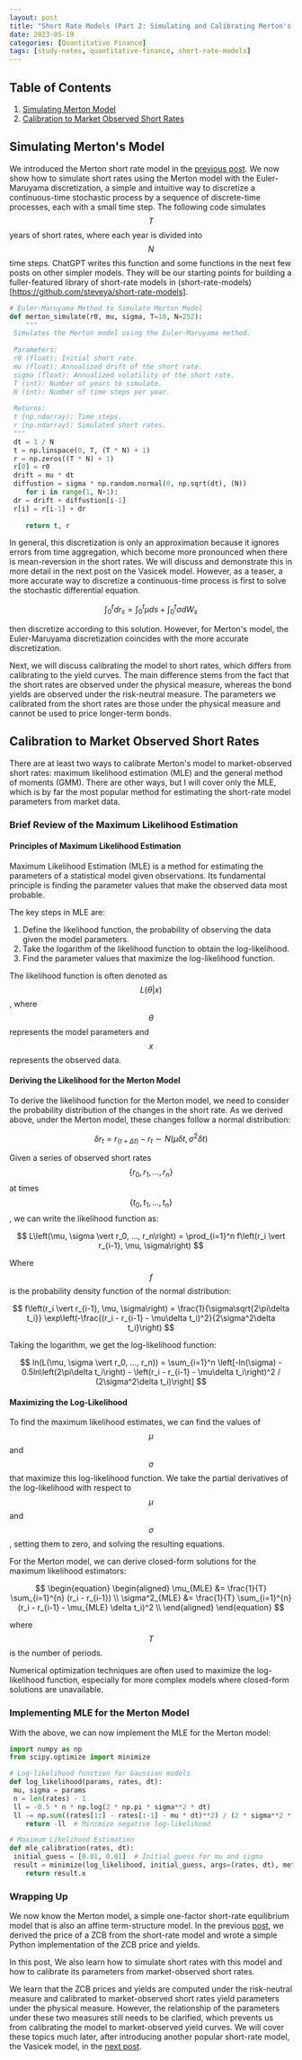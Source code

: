 ```yaml
---
layout: post
title: "Short Rate Models (Part 2: Simulating and Calibrating Merton's Model)"
date: 2023-05-19
categories: [Quantitative Finance]
tags: [study-notes, quantitative-finance, short-rate-models]
---
```


<script id="MathJax-script" async src="https://cdn.jsdelivr.net/npm/mathjax@3/es5/tex-mml-chtml.js"></script>



## Table of Contents

1. [Simulating Merton Model](#simulating-mertons-model)
2. [Calibration to Market Observed Short Rates](#calibration-to-market-observed-short-rates)


## Simulating Merton's Model
We introduced the Merton short rate model in the [previous post](https://steveya.github.io/posts/short-rate-models-1/). We now show how to simulate short rates using the Merton model with the Euler-Maruyama discretization, a simple and intuitive way to discretize a continuous-time stochastic process by a sequence of discrete-time processes, each with a small time step. The following code simulates $$T$$ years of short rates, where each year is divided into $$N$$ time steps. ChatGPT writes this function and some functions in the next few posts on other simpler models. They will be our starting points for building a fuller-featured library of short-rate models in (short-rate-models)[https://github.com/steveya/short-rate-models].

```python
# Euler-Maruyama Method to Simulate Merton Model
def merton_simulate(r0, mu, sigma, T=10, N=252):
    """
 Simulates the Merton model using the Euler-Maruyama method.
    
 Parameters:
 r0 (float): Initial short rate.
 mu (float): Annualized drift of the short rate.
 sigma (float): Annualized volatility of the short rate.
 T (int): Number of years to simulate.
 N (int): Number of time steps per year.
    
 Returns:
 t (np.ndarray): Time steps.
 r (np.ndarray): Simulated short rates.
 """
 dt = 1 / N
 t = np.linspace(0, T, (T * N) + 1)
 r = np.zeros((T * N) + 1)
 r[0] = r0
 drift = mu * dt
 diffustion = sigma * np.random.normal(0, np.sqrt(dt), (N))
    for i in range(1, N+1):
 dr = drift + diffustion[i-1]
 r[i] = r[i-1] + dr
    
    return t, r
```

In general, this discretization is only an approximation because it ignores errors from time aggregation, which become more pronounced when there is mean-reversion in the short rates. We will discuss and demonstrate this in more detail in the next post on the Vasicek model. However, as a teaser, a more accurate way to discretize a continuous-time process is first to solve the stochastic differential equation.

$$\int_0^t dr_s = \int_0^t \mu ds + \int_0^t \sigma dW_s$$

then discretize according to this solution. However, for Merton's model, the Euler-Maruyama discretization coincides with the more accurate discretization. 

Next, we will discuss calibrating the model to short rates, which differs from calibrating to the yield curves. The main difference stems from the fact that the short rates are observed under the physical measure, whereas the bond yields are observed under the risk-neutral measure. The parameters we calibrated from the short rates are those under the physical measure and cannot be used to price longer-term bonds.


## Calibration to Market Observed Short Rates
There are at least two ways to calibrate Merton's model to market-observed short rates: maximum likelihood estimation (MLE) and the general method of moments (GMM). There are other ways, but I will cover only the MLE, which is by far the most popular method for estimating the short-rate model parameters from market data.

### Brief Review of the Maximum Likelihood Estimation

#### Principles of Maximum Likelihood Estimation

Maximum Likelihood Estimation (MLE) is a method for estimating the parameters of a statistical model given observations. Its fundamental principle is finding the parameter values that make the observed data most probable.

The key steps in MLE are:

1. Define the likelihood function, the probability of observing the data given the model parameters.
2. Take the logarithm of the likelihood function to obtain the log-likelihood.
3. Find the parameter values that maximize the log-likelihood function.

The likelihood function is often denoted as $$L\left(\theta \vert x\right)$$, where $$\theta$$ represents the model parameters and $$x$$ represents the observed data.

#### Deriving the Likelihood for the Merton Model

To derive the likelihood function for the Merton model, we need to consider the probability distribution of the changes in the short rate. As we derived above, under the Merton model, these changes follow a normal distribution:

$$
\delta r_t = r_\left(t+Δt\right) - r_t \sim N\left(\mu\delta t, \sigma^2\delta t\right)
$$

Given a series of observed short rates $$\left\{r_0, r_1, ..., r_n\right\}$$ at times $$\left\{t_0, t_1, ..., t_n\right\}$$, we can write the likelihood function as:

$$
L\left(\mu, \sigma \vert r_0, ..., r_n\right) = \prod_{i=1}^n f\left(r_i \vert r_{i-1}, \mu, \sigma\right)
$$

Where $$f$$ is the probability density function of the normal distribution:

$$
f\left(r_i \vert r_{i-1}, \mu, \sigma\right) = \frac{1}{\sigma\sqrt{2\pi\delta t_i}} \exp\left(-\frac{(r_i - r_{i-1} - \mu\delta t_i)^2}{2\sigma^2\delta t_i}\right)
$$

Taking the logarithm, we get the log-likelihood function:

$$
ln(L(\mu, \sigma \vert r_0, ..., r_n)) = \sum_{i=1}^n \left[-ln(\sigma) - 0.5ln\left(2\pi\delta t_i\right) - \left(r_i - r_{i-1} - \mu\delta t_i\right)^2 / (2\sigma^2\delta t_i)\right]
$$

#### Maximizing the Log-Likelihood

To find the maximum likelihood estimates, we can find the values of $$\mu$$ and $$\sigma$$ that maximize this log-likelihood function. We take the partial derivatives of the log-likelihood with respect to $$\mu$$ and $$\sigma$$, setting them to zero, and solving the resulting equations.

For the Merton model, we can derive closed-form solutions for the maximum likelihood estimators:

$$
\begin{equation}
\begin{aligned}
\mu_{MLE} &= \frac{1}{T} \sum_{i=1}^{n} (r_i - r_{i-1}) \\
\sigma^2_{MLE} &= \frac{1}{T} \sum_{i=1}^{n} (r_i - r_{i-1} - \mu_{MLE} \delta t_i)^2 \\
\end{aligned}
\end{equation}
$$

where $$T$$ is the number of periods.

Numerical optimization techniques are often used to maximize the log-likelihood function, especially for more complex models where closed-form solutions are unavailable.

### Implementing MLE for the Merton Model

With the above, we can now implement the MLE for the Merton model: 

```python
import numpy as np
from scipy.optimize import minimize

# Log-likelihood function for Gaussian models
def log_likelihood(params, rates, dt):
 mu, sigma = params
 n = len(rates) - 1
 ll = -0.5 * n * np.log(2 * np.pi * sigma**2 * dt)
 ll -= np.sum((rates[1:] - rates[:-1] - mu * dt)**2) / (2 * sigma**2 * dt)
    return -ll  # Minimize negative log-likelihood

# Maximum Likelihood Estimation
def mle_calibration(rates, dt):
 initial_guess = [0.01, 0.01]  # Initial guess for mu and sigma
 result = minimize(log_likelihood, initial_guess, args=(rates, dt), method='L-BFGS-B')
    return result.x
```

### Wrapping Up
We now know the Merton model, a simple one-factor short-rate equilibrium model that is also an affine term-structure model. In the previous [post](https://steveya.github.io/posts/short-rate-models-1/), we derived the price of a ZCB from the short-rate model and wrote a simple Python implementation of the ZCB price and yields.

In this post, We also learn how to simulate short rates with this model and how to calibrate its parameters from market-observed short rates. 

We learn that the ZCB prices and yields are computed under the risk-neutral measure and calibrated to market-observed short rates yield parameters under the physical measure. However, the relationship of the parameters under these two measures still needs to be clarified, which prevents us from calibrating the model to market-observed yield curves. We will cover these topics much later, after introducing another popular short-rate model, the Vasicek model, in the [next post](https://steveya.github.io/posts/short-rate-models-3/).


